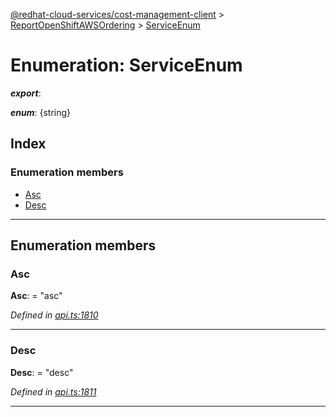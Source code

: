 [@redhat-cloud-services/cost-management-client](../README.md) > [ReportOpenShiftAWSOrdering](../modules/reportopenshiftawsordering.md) > [ServiceEnum](../enums/reportopenshiftawsordering.serviceenum.md)

# Enumeration: ServiceEnum

*__export__*: 

*__enum__*: {string}

## Index

### Enumeration members

* [Asc](reportopenshiftawsordering.serviceenum.md#asc)
* [Desc](reportopenshiftawsordering.serviceenum.md#desc)

---

## Enumeration members

<a id="asc"></a>

###  Asc

**Asc**:  = "asc"

*Defined in [api.ts:1810](https://github.com/RedHatInsights/javascript-clients/blob/master/packages/cost-management/api.ts#L1810)*

___
<a id="desc"></a>

###  Desc

**Desc**:  = "desc"

*Defined in [api.ts:1811](https://github.com/RedHatInsights/javascript-clients/blob/master/packages/cost-management/api.ts#L1811)*

___

